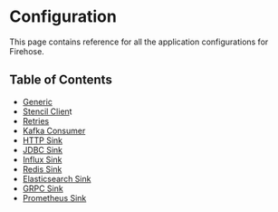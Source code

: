 # Configuration

This page contains reference for all the application configurations for Firehose.

## Table of Contents

* [Generic](generic-1.md)
* [Stencil Clien](stencil-client.md)t
* [Retries](retries.md)
* [Kafka Consumer ](kafka-consumer-1.md)
* [HTTP Sink](http-sink.md)
* [JDBC Sink](jdbc-sink.md)
* [Influx Sink](influxdb-sink.md)
* [Redis Sink](redis-sink.md)
* [Elasticsearch Sink](elasticsearch-sink.md)
* [GRPC Sink](grpc-sink.md)
* [Prometheus Sink](prometheus-sink.md)



